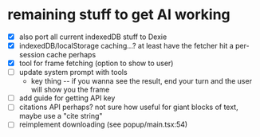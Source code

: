 # remaining stuff to get AI working

- [X] also port all current indexedDB stuff to Dexie
- [X] indexedDB/localStorage caching...? at least have the fetcher hit a per-session cache perhaps
- [X] tool for frame fetching (option to show to user)
- [ ] update system prompt with tools
  * key thing -- if you wanna see the result, end your turn and the user will show you the frame
- [ ] add guide for getting API key
- [ ] citations API perhaps? not sure how useful for giant blocks of text, maybe use a "cite string"
- [ ] reimplement downloading (see popup/main.tsx:54)
